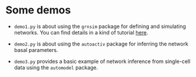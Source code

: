 # Some demos

- `demo1.py` is about using the `grnsim` package for defining and simulating networks. You can find details in a kind of tutorial [here](http://www.iecl.univ-lorraine.fr/~Ulysse.Herbach/harissa/demo1.html).

- `demo2.py` is about using the `autoactiv` package for inferring the network basal parameters.

- `demo3.py` provides a basic example of network inference from single-cell data using the `automodel` package.